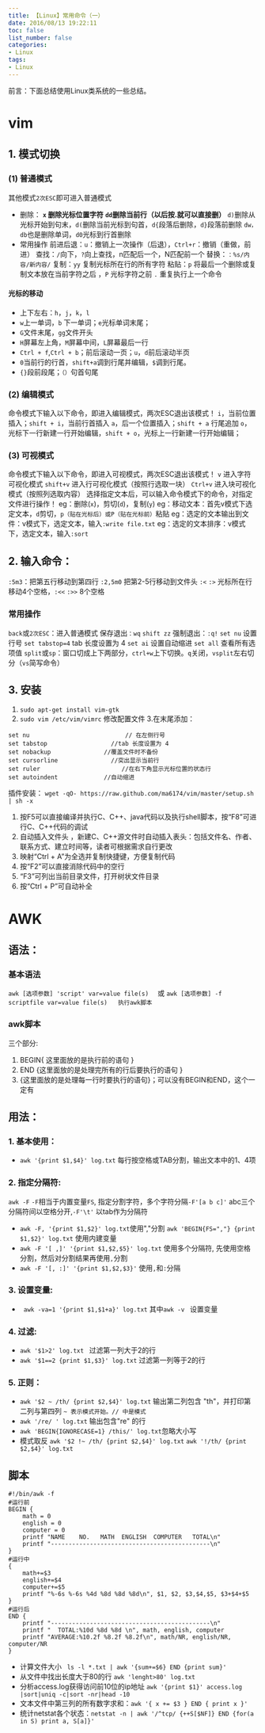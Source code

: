 ```yaml
---
title: 【Linux】常用命令（一）
date: 2016/08/13 19:22:11
toc: false
list_number: false
categories:
- Linux
tags:
- Linux
---
```


前言：下面总结使用Linux类系统的一些总结。

# vim
## 1. 模式切换
### (1) 普通模式
其他模式`2次ESC`即可进入普通模式
- 删除：
**`x` 删除光标位置字符**
**`dd`删除当前行（以后按.就可以直接删）**
`d)`删除从光标开始到句末，`d(`删除当前光标到句首，`d{`段落后删除，`d}`段落前删除
`dw，db`也是删除单词，`d0`光标到行首删除
- 常用操作
前进后退：`u`：撤销上一次操作（后退），`Ctrl+r`：撤销（重做，前进）
查找：`/`向下，`?`向上查找，n匹配后一个，N匹配前一个 
替换：`：%s/内容/新内容/`
复制：`yy` 复制光标所在行的所有字符 
粘贴：`p` 将最后一个删除或复制文本放在当前字符之后 ，`P` 光标字符之前
`.`  重复执行上一个命令
#### 光标的移动
- 上下左右：`h`，`j`，`k`，`l`
- `w`上一单词，`b` 下一单词；`e`光标单词末尾；
- `G`文件末尾，`gg`文件开头
- `H`屏幕左上角，`M`屏幕中间，`L`屏幕最后一行
- `Ctrl + f`,`Ctrl + b`；前后滚动一页；`u`，`d`前后滚动半页
- `0`当前行的行首，`shift+a`调到行尾并编辑，`$`调到行尾。
- `{}`段前段尾；`（）`句首句尾

### (2) 编辑模式
命令模式下输入以下命令，即进入编辑模式，两次ESC退出该模式！
`i`，当前位置插入；`shift + i`，当前行首插入
`a`，后一个位置插入；`shift + a` 行尾追加
`o`，光标下一行新建一行开始编辑，`shift + o`，光标上一行新建一行开始编辑；

### (3) 可视模式
命令模式下输入以下命令，即进入可视模式，两次ESC退出该模式！
`v` 进入字符可视化模式
`shift+v` 进入行可视化模式（按照行选取一块）
`Ctrl+v` 进入块可视化模式（按照列选取内容）
选择指定文本后，可以输入命令模式下的命令，对指定文件进行操作！
eg：删除(`x`)，剪切(`d`)，复制(`y`)
eg：移动文本：首先v模式下选定文本，`d`剪切，`p（贴在光标后）或P（贴在光标前）`粘贴
eg：选定的文本输出到文件：v模式下，选定文本，输入`:write file.txt`
eg：选定的文本排序：v模式下，选定文本，输入`:sort`

## 2. 输入命令：
`:5m3`：把第五行移动到第四行
`:2,5m0`  把第2-5行移动到文件头
`:<` `:>`  光标所在行移动4个空格，`:<<`  `:>>`  8个空格

### 常用操作
`back`或`2次ESC`：进入普通模式
保存退出`：wq` `shift zz`
强制退出：`:q!`
`set nu`  设置行号
`set tabstop=4` tab 长度设置为 4
`set ai` 设置自动缩进
`set all` 查看所有选项值
`split`或`sp`：窗口切成上下两部分，`ctrl+w`上下切换。`q`关闭，`vsplit`左右切分（`vs`简写命令）

## 3. 安装
1. `sudo apt-get install vim-gtk`
2. `sudo vim /etc/vim/vimrc` 修改配置文件
3.在末尾添加：
```
set nu                           // 在左侧行号
set tabstop                  //tab 长度设置为 4
set nobackup               //覆盖文件时不备份
set cursorline               //突出显示当前行
set ruler                       //在右下角显示光标位置的状态行
set autoindent             //自动缩进
```
插件安装：
`wget -qO- https://raw.github.com/ma6174/vim/master/setup.sh | sh -x`
1. 按F5可以直接编译并执行C、C++、java代码以及执行shell脚本，按“F8”可进行C、C++代码的调试
2. 自动插入文件头 ，新建C、C++源文件时自动插入表头：包括文件名、作者、联系方式、建立时间等，读者可根据需求自行更改
3. 映射“Ctrl + A”为全选并复制快捷键，方便复制代码
4. 按“F2”可以直接消除代码中的空行
5. “F3”可列出当前目录文件，打开树状文件目录
8. 按“Ctrl + P”可自动补全

# AWK
## 语法：
### 基本语法
`awk [选项参数] 'script' var=value file(s)  ` 或  `awk [选项参数] -f scriptfile var=value file(s)   执行awk脚本`
### awk脚本
三个部分:
 1. BEGIN{ 这里面放的是执行前的语句 }
 2. END {这里面放的是处理完所有的行后要执行的语句 }
 3. {这里面放的是处理每一行时要执行的语句}；可以没有BEGIN和END，这个一定有
## 用法：
### 1. 基本使用：
-  `awk '{print $1,$4}' log.txt`  每行按空格或TAB分割，输出文本中的1、4项  
### 2. 指定分隔符:
`awk -F`  `-F`相当于内置变量`FS`, 指定分割字符，多个字符分隔`-F'[a b c]'`  abc三个分隔符间以空格分开,`-F'\t'`  以tab作为分隔符
- `awk -F, '{print $1,$2}' log.txt`使用","分割 
 `awk 'BEGIN{FS=","} {print $1,$2}' log.txt` 使用内建变量 
- `awk -F '[ ,]' '{print $1,$2,$5}' log.txt`  使用多个分隔符,  先使用空格分割，然后对分割结果再使用`,`分割
- `awk -F '[, :]' '{print $1,$2,$3}'`  使用`,`和`:`分隔 
### 3. 设置变量:
- ` awk -va=1 '{print $1,$1+a}' log.txt`   其中`awk -v ` 设置变量 
### 4. 过滤:
-  `awk '$1>2' log.txt ` 过滤第一列大于2的行 
- `awk '$1==2 {print $1,$3}' log.txt`   过滤第一列等于2的行  
### 5. 正则：
-  `awk '$2 ~ /th/ {print $2,$4}' log.txt`   输出第二列包含 "th"，并打印第二列与第四列     `~ 表示模式开始。// 中是模式`
-  `awk '/re/ ' log.txt`   输出包含"re" 的行 
-   `awk 'BEGIN{IGNORECASE=1} /this/' log.txt`忽略大小写
- 模式取反
`awk '$2 !~ /th/ {print $2,$4}' log.txt`
`awk '!/th/ {print $2,$4}' log.txt`
## 脚本
```shell
#!/bin/awk -f
#运行前
BEGIN {
    math = 0
    english = 0
    computer = 0
    printf "NAME    NO.   MATH  ENGLISH  COMPUTER   TOTAL\n"
    printf "---------------------------------------------\n"
}
#运行中
{
    math+=$3
    english+=$4
    computer+=$5
    printf "%-6s %-6s %4d %8d %8d %8d\n", $1, $2, $3,$4,$5, $3+$4+$5
}
#运行后
END {
    printf "---------------------------------------------\n"
    printf "  TOTAL:%10d %8d %8d \n", math, english, computer
    printf "AVERAGE:%10.2f %8.2f %8.2f\n", math/NR, english/NR, computer/NR
}
```

- 计算文件大小
` ls -l *.txt | awk '{sum+=$6} END {print sum}'`
- 从文件中找出长度大于80的行
`awk 'lenght>80' log.txt`
- 分析access.log获得访问前10位的ip地址
`awk '{print $1}' access.log |sort|uniq -c|sort -nr|head -10`
- 文本文件中第三列的所有数字求和：`awk '{ x += $3 } END { print x }'`
- 统计netstat各个状态：`netstat -n | awk '/^tcp/ {++S[$NF]} END {for(a in S) print a, S[a]}'`






